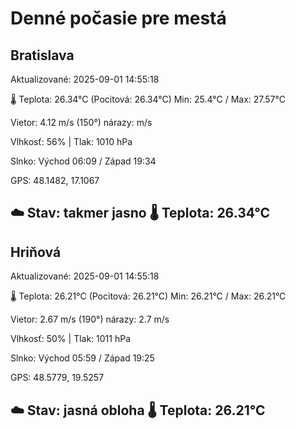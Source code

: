 ﻿# Denné počasie pre mestá

## Bratislava
Aktualizované: 2025-09-01 14:55:18

🌡️ Teplota: 26.34°C 
(Pocitová: 26.34°C)
Min: 25.4°C / Max: 27.57°C

Vietor: 4.12 m/s    (150°) 
nárazy:  m/s

Vlhkosť: 56% | Tlak: 1010 hPa

Slnko: Východ 06:09 / Západ 19:34

GPS: 48.1482, 17.1067

☁️ Stav: takmer jasno        🌡️ Teplota: 26.34°C
---

## Hriňová
Aktualizované: 2025-09-01 14:55:18

🌡️ Teplota: 26.21°C 
(Pocitová: 26.21°C)
Min: 26.21°C / Max: 26.21°C

Vietor: 2.67 m/s (190°)
nárazy: 2.7 m/s

Vlhkosť: 50% | Tlak: 1011 hPa

Slnko: Východ 05:59 / Západ 19:25

GPS: 48.5779, 19.5257

☁️ Stav: jasná obloha        🌡️ Teplota: 26.21°C
---
